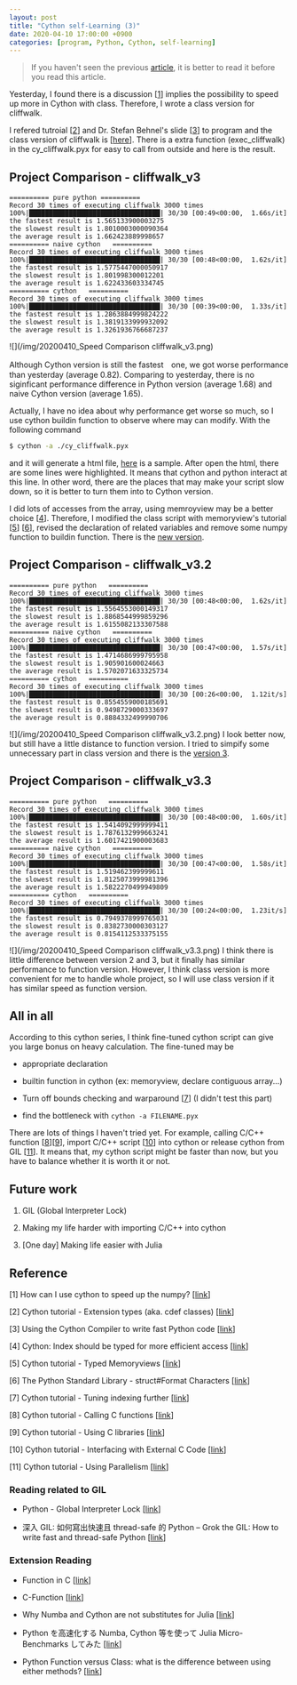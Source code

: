 ```yaml
---
layout: post
title: "Cython self-Learning (3)"
date: 2020-04-10 17:00:00 +0900
categories: [program, Python, Cython, self-learning]
---
```

> If you haven't seen the previous [article](https://champdbg.github.io/program/python/cython/self-learning/Cython-Self-Study2/), it is better to read it before you read this article.

Yesterday, I found there is a discussion [[1](https://stackoverflow.com/questions/49090448/how-can-i-use-cython-to-speed-up-the-numpy)] implies the possibility to speed up more in Cython with class. Therefore, I wrote a class version for cliffwalk.

I refered tutroial [[2](https://cython.readthedocs.io/en/latest/src/tutorial/cdef_classes.html)] and Dr. Stefan Behnel's slide [[3](http://www.behnel.de/cython200910/talk.html)] to program and the class version of cliffwalk is [[here](https://github.com/ChampDBG/PlayGround/tree/master/cython/cliffwalk_v3)]. There is a extra function (exec_cliffwalk) in the cy_cliffwalk.pyx for easy to call from outside and here is the result.

## Project Comparison - cliffwalk_v3
``` 
========== pure python ==========
Record 30 times of executing cliffwalk 3000 times
100%|█████████████████████████████████| 30/30 [00:49<00:00,  1.66s/it]
the fastest result is 1.565133900003275
the slowest result is 1.8010003000090364
the average result is 1.662423889998657
========== naive cython   ==========
Record 30 times of executing cliffwalk 3000 times
100%|█████████████████████████████████| 30/30 [00:48<00:00,  1.62s/it]
the fastest result is 1.5775447000050917
the slowest result is 1.801998300012201
the average result is 1.622433603334745
========== cython   ==========
Record 30 times of executing cliffwalk 3000 times
100%|█████████████████████████████████| 30/30 [00:39<00:00,  1.33s/it]
the fastest result is 1.2863884999824222
the slowest result is 1.3819133999932092
the average result is 1.3261936766687237
```
![](/img/20200410_Speed Comparison cliffwalk_v3.png)

Although Cython version is still the fastest　one, we got worse performance than yesterday (average 0.82). Comparing to yesterday, there is no siginficant performance difference in Python version (average 1.68) and naive Cython version (average 1.65).

Actually, I have no idea about why performance get worse so much, so I use cython buildin function to observe where may can modify. With the following command
```bash
$ cython -a ./cy_cliffwalk.pyx
```

and it will generate a html file, [here]() is a sample. After open the html, there are some lines were highlighted. It means that cython and python interact at this line. In other word, there are the places that may make your script slow down, so it is better to turn them into to Cython version. 

I did lots of accesses from the array, using memroyview may be a better choice [[4](https://stackoverflow.com/questions/50086564/cython-index-should-be-typed-for-more-efficient-access)]. Therefore, I modified the class script with memoryview's tutorial [[5](http://docs.cython.org/en/latest/src/userguide/memoryviews.html)] [[6](https://docs.python.org/3/library/struct.html#format-characters)], revised the declaration of related variables and remove some numpy function to buildin function. There is the [new version]().

## Project Comparison - cliffwalk_v3.2
```
========== pure python   ==========
Record 30 times of executing cliffwalk 3000 times
100%|█████████████████████████████████| 30/30 [00:48<00:00,  1.62s/it]
the fastest result is 1.5564553000149317
the slowest result is 1.8868544999859296
the average result is 1.6155082133307588
========== naive cython   ==========
Record 30 times of executing cliffwalk 3000 times
100%|█████████████████████████████████| 30/30 [00:47<00:00,  1.57s/it]
the fastest result is 1.4714686999795958
the slowest result is 1.905901600024663
the average result is 1.5702071633325734
========== cython   ==========
Record 30 times of executing cliffwalk 3000 times
100%|█████████████████████████████████| 30/30 [00:26<00:00,  1.12it/s]
the fastest result is 0.8554559000185691
the slowest result is 0.9498729000333697
the average result is 0.8884332499990706
```
![](/img/20200410_Speed Comparison cliffwalk_v3.2.png)
I look better now, but still have a little distance to function version. I tried to simpify some unnecessary part in class version and there is the [version 3]().

## Project Comparison - cliffwalk_v3.3
```
========== pure python   ==========
Record 30 times of executing cliffwalk 3000 times
100%|█████████████████████████████████| 30/30 [00:48<00:00,  1.60s/it]
the fastest result is 1.5414092999999411
the slowest result is 1.7876132999663241
the average result is 1.6017421900003683
========== naive cython   ==========
Record 30 times of executing cliffwalk 3000 times
100%|█████████████████████████████████| 30/30 [00:47<00:00,  1.58s/it]
the fastest result is 1.519462399999611
the slowest result is 1.8125073999981396
the average result is 1.5822270499949809
========== cython   ==========
Record 30 times of executing cliffwalk 3000 times
100%|█████████████████████████████████| 30/30 [00:24<00:00,  1.23it/s]
the fastest result is 0.7949378999765031
the slowest result is 0.8382730000303127
the average result is 0.8154112533375155
```
![](/img/20200410_Speed Comparison cliffwalk_v3.3.png)
I think there is little difference between version 2 and 3, but it finally has similar performance to function version. However, I think class version is more convenient for me to handle whole project, so I will use class version if it has similar speed as function version.

## All in all
According to this cython series, I think fine-tuned cython script can give you large bonus on heavy calculation. The fine-tuned may be
* appropriate declaration

* builtin function in cython (ex: memoryview, declare contiguous array...)

* Turn off bounds checking and warparound [[7](https://cython.readthedocs.io/en/latest/src/tutorial/numpy.html#tuning-indexing-further)] (I didn't test this part)

* find the bottleneck with ```cython -a FILENAME.pyx```

There are lots of things I haven't tried yet. For example, calling C/C++ function [[8](https://cython.readthedocs.io/en/latest/src/tutorial/external.html)][[9](https://cython.readthedocs.io/en/latest/src/tutorial/clibraries.html)], import C/C++ script [[10](https://cython.readthedocs.io/en/latest/src/userguide/external_C_code.html)] into cython or release cython from GIL [[11](https://cython.readthedocs.io/en/latest/src/userguide/parallelism.html)]. It means that, my cython script might be faster than now, but you have to balance whether it is worth it or not.

## Future work
1. GIL (Global Interpreter Lock)

2. Making my life harder with importing C/C++ into cython

3. [One day] Making life easier with Julia 

## Reference
[1] How can I use cython to speed up the numpy? [[link](https://stackoverflow.com/questions/49090448/how-can-i-use-cython-to-speed-up-the-numpy)]

[2] Cython tutorial - Extension types (aka. cdef classes) [[link](https://cython.readthedocs.io/en/latest/src/tutorial/cdef_classes.html)]

[3] Using the Cython Compiler to write fast Python code [[link](http://www.behnel.de/cython200910/talk.html)]

[4] Cython: Index should be typed for more efficient access [[link](https://stackoverflow.com/questions/50086564/cython-index-should-be-typed-for-more-efficient-access)]

[5] Cython tutorial - Typed Memoryviews [[link](http://docs.cython.org/en/latest/src/userguide/memoryviews.html)]

[6] The Python Standard Library - struct#Format Characters [[link](https://docs.python.org/3/library/struct.html#format-characters)]

[7] Cython tutorial - Tuning indexing further [[link](https://cython.readthedocs.io/en/latest/src/tutorial/numpy.html#tuning-indexing-further)]

[8] Cython tutorial - Calling C functions [[link](https://cython.readthedocs.io/en/latest/src/tutorial/external.html)]

[9] Cython tutorial - Using C libraries [[link](https://cython.readthedocs.io/en/latest/src/tutorial/clibraries.html)]

[10] Cython tutorial - Interfacing with External C Code [[link](https://cython.readthedocs.io/en/latest/src/userguide/external_C_code.html)]

[11] Cython tutorial - Using Parallelism [[link](https://cython.readthedocs.io/en/latest/src/userguide/parallelism.html)]

### Reading related to GIL
* Python - Global Interpreter Lock [[link](https://wiki.python.org/moin/GlobalInterpreterLock)]

* 深入 GIL: 如何寫出快速且 thread-safe 的 Python – Grok the GIL: How to write fast and thread-safe Python [[link](https://blog.louie.lu/2017/05/19/%E6%B7%B1%E5%85%A5-gil-%E5%A6%82%E4%BD%95%E5%AF%AB%E5%87%BA%E5%BF%AB%E9%80%9F%E4%B8%94-thread-safe-%E7%9A%84-python-grok-the-gil-how-to-write-fast-and-thread-safe-python/)]

### Extension Reading
* Function in C [[link](https://www.geeksforgeeks.org/functions-in-c/)]

* C-Function [[link](https://fresh2refresh.com/c-programming/c-function/)]

* Why Numba and Cython are not substitutes for Julia [[link](http://www.stochasticlifestyle.com/why-numba-and-cython-are-not-substitutes-for-julia/)]

* Python を高速化する Numba, Cython 等を使って Julia Micro-Benchmarks してみた [[link](https://qiita.com/yniji/items/b7acffa02f03a94882e5)]

* Python Function versus Class: what is the difference between using either methods? [[link](https://www.quora.com/Python-Function-versus-Class-what-is-the-difference-between-using-either-methods)]